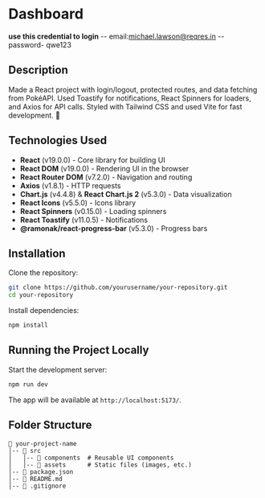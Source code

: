 # Dashboard

**use this credential to login**
-- email:michael.lawson@reqres.in 
-- password- qwe123

## Description
Made a React project with login/logout, protected routes, and data fetching from PokéAPI. Used Toastify for notifications, React Spinners for loaders, and Axios for API calls. Styled with Tailwind CSS and used Vite for fast development. 🚀

## Technologies Used

- **React** (v19.0.0) - Core library for building UI
- **React DOM** (v19.0.0) - Rendering UI in the browser
- **React Router DOM** (v7.2.0) - Navigation and routing
- **Axios** (v1.8.1) - HTTP requests
- **Chart.js** (v4.4.8) & **React Chart.js 2** (v5.3.0) - Data visualization
- **React Icons** (v5.5.0) - Icons library
- **React Spinners** (v0.15.0) - Loading spinners
- **React Toastify** (v11.0.5) - Notifications
- **@ramonak/react-progress-bar** (v5.3.0) - Progress bars

## Installation

Clone the repository:
```sh
git clone https://github.com/yourusername/your-repository.git
cd your-repository
```

Install dependencies:
```sh
npm install
```

## Running the Project Locally

Start the development server:
```sh
npm run dev
```
The app will be available at `http://localhost:5173/`.

## Folder Structure
```
📂 your-project-name
│-- 📁 src
│   │-- 📁 components  # Reusable UI components
│   │-- 📁 assets      # Static files (images, etc.)
│-- 📄 package.json
│-- 📄 README.md
│-- 📄 .gitignore
```


